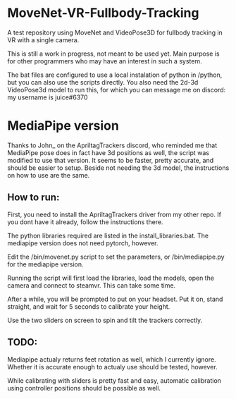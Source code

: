 # MoveNet-VR-Fullbody-Tracking
A test repository using MoveNet and VideoPose3D for fullbody tracking in VR with a single camera.

This is still a work in progress, not meant to be used yet. Main purpose is for other programmers who may have an interest in such a system.

The bat files are configured to use a local instalation of python in /python, but you can also use the scripts directly. You also need the 2d-3d VideoPose3d model to run this, for which you can message me on discord: my username is juice#6370

# MediaPipe version 

Thanks to John_ on the ApriltagTrackers discord, who reminded me that MediaPipe pose does in fact have 3d positions as well, the script was modified to use that version. It seems to be faster, pretty accurate, and should be easier to setup. Beside not needing the 3d model, the instructions on how to use are the same.


## How to run:

First, you need to install the ApriltagTrackers driver from my other repo. If you dont have it already, follow the instructions there.

The python libraries required are listed in the install_libraries.bat. The mediapipe version does not need pytorch, however.

Edit the /bin/movenet.py script to set the parameters, or /bin/mediapipe.py for the mediapipe version.

Running the script will first load the libraries, load the models, open the camera and connect to steamvr. This can take some time.

After a while, you will be prompted to put on your headset. Put it on, stand straight, and wait for 5 seconds to calibrate your height.

Use the two sliders on screen to spin and tilt the trackers correctly.

## TODO:

Mediapipe actualy returns feet rotation as well, which I currently ignore. Whether it is accurate enough to actualy use should be tested, however.

While calibrating with sliders is pretty fast and easy, automatic calibration using controller positions should be possible as well.

